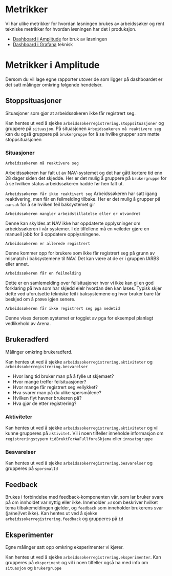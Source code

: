 # Metrikker

Vi har ulike metrikker for hvordan løsningen brukes av arbeidssøker og rent tekniske metrikker for hvordan løsningen har det i produksjon.

-   [Dashboard i Amplitude](https://analytics.amplitude.com/nav/dashboard/jbs02pj) for bruk av løsningen
-   [Dashboard i Grafana](https://grafana.nais.io/d/000000283/nais-app-dashbord?orgId=1&refresh=1m&var-interval=$__auto_interval_interval&var-datasource=prod-gcp&var-team=tbd&var-app=poa-arbeidssokerregistrering&var-namespace=paw&var-docker_image=c6938a0fe9fbc0cd6076ebb2ffa13e1069e6f4ce&var-ingress_url=All) teknisk

# Metrikker i Amplitude

Dersom du vil lage egne rapporter utover de som ligger på dashboardet er det satt målinger omkring følgende hendelser.

## Stoppsituasjoner

Situasjoner som gjør at arbeidssøkeren ikke får registrert seg.

Kan hentes ut ved å sjekke `arbeidssokerregistrering.stoppsituasjoner` og gruppere på `situasjon`.
På situasjonen `Arbeidssøkeren må reaktivere seg` kan du også gruppere på `brukergruppe` for å se hvilke grupper som møtte stoppsituasjonen

### Situasjoner

`Arbeidssøkeren må reaktivere seg`

Arbeidssøkeren har falt ut av NAV-systemet og det har gått kortere tid enn 28 dager siden det skjedde.
Her er det mulig å gruppere på `brukergruppe` for å se hvilken status arbeidssøkeren hadde før hen falt ut.

`Arbeidssøkeren får ikke reaktivert seg`
Arbeidssøkeren har satt igang reaktivering, men får en feilmelding tilbake.
Her er det mulig å grupper på `aarsak` for å se hvilken feil baksystemet gir

`Arbeidssøkeren mangler arbeidstillatelse eller er utvandret`

Denne kan skyldes at NAV ikke har oppdaterte opplysninger om arbeidssøkeren i vår systemer.
I de tilfellene må en veileder gjøre en manuell jobb for å oppdatere opplysningene.

`Arbeidssøkeren er allerede registrert`

Denne kommer opp for brukere som ikke får registrert seg på grunn av mismatch i baksystemene til NAV.
Det kan være at de er i gruppen IARBS eller annet.

`Arbeidssøkeren får en feilmelding`

Dette er en samlemelding over feilsituajoner hvor vi ikke kan gi en god forklaring på hva som har skjedd elelr hvordan den kan løses.
Typisk skjer dette ved uforutsette tekniske feil i baksystemene og hvor bruker bare får beskjed om å prøve igjen senere.

`Arbeidssøkeren får ikke registrert seg pga nedetid`

Denne vises dersom systemet er togglet av pga for eksempel planlagt vedlikehold av Arena.

## Brukeradferd

Målinger omkring brukeradferd.

Kan hentes ut ved å sjekke `arbeidssokerregistrering.aktiviteter` og `arbeidssokerregistrering.besvarelser`

-   Hvor lang tid bruker man på å fylle ut skjemaet?
-   Hvor mange treffer feilsituasjoner?
-   Hvor mange får registrert seg vellykket?
-   Hva svarer man på du ulike spørsmålene?
-   Hvilken flyt havner brukeren på?
-   Hva gjør de etter registrering?

### Aktiviteter

Kan hentes ut ved å sjekke `arbeidssokerregistrering.aktiviteter` og vil kunne grupperes på `aktivitet`.
Vil i noen tilfeller inneholde informasjon om `registreringstype`m `tidBruktForAaFullforeSkjema` eller `innsatsgruppe`

### Besvarelser

Kan hentes ut ved å sjekke `arbeidssokerregistrering.besvarelser` og grupperes på `sporsmalId`

## Feedback

Brukes i forbindelse med feedback-komponenten vår, som lar bruker svare på om innholdet var nyttig eller ikke.
Inneholder `id` som beskriver hvilket tema tilbakemeldingen gjelder, og `feedback` som inneholder brukerens svar (ja/nei/vet ikke).
Kan hentes ut ved å sjekke `arbeidssokerregistrering.feedback` og grupperes på `id`

## Eksperimenter

Egne målinger satt opp omkring eksperimenter vi kjører.

Kan hentes ut ved å sjekke `arbeidssokerregistrering.eksperimenter`.
Kan grupperes på `eksperiment` og vil i noen tilfeller også ha med info om `situasjon` og `brukergruppe`

